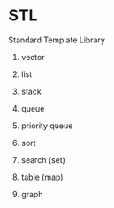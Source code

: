# STL
Standard Template Library


1) vector

2) list

3) stack

4) queue

5) priority queue 

6) sort

7) search (set)

8) table (map)

9) graph


